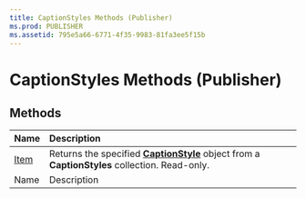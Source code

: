 ```yaml
---
title: CaptionStyles Methods (Publisher)
ms.prod: PUBLISHER
ms.assetid: 795e5a66-6771-4f35-9983-81fa3ee5f15b
---
```



# CaptionStyles Methods (Publisher)

## Methods



|**Name**|**Description**|
|:-----|:-----|
| [Item](captionstyles-item-method-publisher.md)|Returns the specified  **[CaptionStyle](captionstyle-object-publisher.md)** object from a **CaptionStyles** collection. Read-only.|
|Name|Description|

